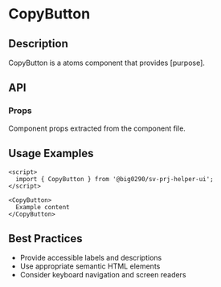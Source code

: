 # CopyButton

## Description

CopyButton is a atoms component that provides [purpose].

## API

### Props

Component props extracted from the component file.

## Usage Examples

```svelte
<script>
  import { CopyButton } from '@big0290/sv-prj-helper-ui';
</script>

<CopyButton>
  Example content
</CopyButton>
```

## Best Practices

- Provide accessible labels and descriptions
- Use appropriate semantic HTML elements
- Consider keyboard navigation and screen readers
